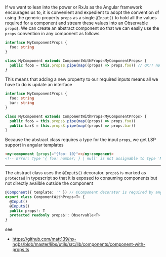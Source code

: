 If we want to lean into the power or RxJs as the Angular framework encourages
us to, it is convenient and expedient to adopt the convention of using the
generic property `props` as a single `@Input()` to hold all the values required
for a component and stream these values into an Observable `props$`. We can
create an abstract component so that we can easliy use the `props` convention
in any component as follows

```typescript
interface MyComponentProps {
  foo: string
}

class MyComponent extends ComponentWithProps<MyComponentProps> {
  public foo$ = this.props$.pipe(map((props) => props.foo)) // OK!! no more setup needed
}
```

This means that adding a new property to our required inputs means all we have
to do is update an interface

```typescript
interface MyComponentProps {
  foo: string
  bar: string
}

class MyComponent extends ComponentWithProps<MyComponentProps> {
  public foo$ = this.props$.pipe(map((props) => props.foo))
  public bar$ = this.props$.pipe(map((props) => props.bar))
}
```

Because the abstract class requires a type for the input `props`, we get LSP
support in angular templates

```html
<my-component [props]="{foo: 10}"></my-component>
<!-- Error: Type '{ foo: number; } | null' is not assignable to type 'MyComponentProps'.  Type '{ foo: number; }' is not assignable to type '{foo: string; }' -->
```

---

The abstract class uses the `@Input$()` decorator. `props$` is marked as
`protected` in typescript so that it is exposed to consuming components but not
directly availble outside the component

```typescript
@Component({ template: '' }) // @Component decorator is required by angular for @Input decorator
export class ComponentWithProps<T> {
  @Input()
  @Input$()
  public props!: T
  protected readonly props$!: Observable<T>
}
```


see
 - https://github.com/matt139/nx-ngbs/blob/master/libs/utils/src/lib/components/component-with-props.ts
